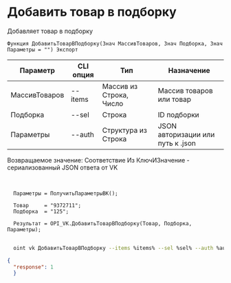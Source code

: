 ﻿---
sidebar_position: 5
---

# Добавить товар в подборку
 Добавляет товар в подборку



`Функция ДобавитьТоварВПодборку(Знач МассивТоваров, Знач Подборка, Знач Параметры = "") Экспорт`

  | Параметр | CLI опция | Тип | Назначение |
  |-|-|-|-|
  | МассивТоваров | --items | Массив из Строка, Число | Массив товаров или товар |
  | Подборка | --sel | Строка | ID подборки |
  | Параметры | --auth | Структура из Строка | JSON авторизации или путь к .json |

  
  Возвращаемое значение:   Соответствие Из КлючИЗначение - сериализованный JSON ответа от VK

<br/>




```bsl title="Пример кода"
  Параметры = ПолучитьПараметрыВК();
  
  Товар     = "9372711";
  Подборка  = "125";
  
  Результат = OPI_VK.ДобавитьТоварВПодборку(Товар, Подборка, Параметры);
```
        


```sh title="Пример команды CLI"
    
  oint vk ДобавитьТоварВПодборку --items %items% --sel %sel% --auth %auth%

```

```json title="Результат"
{
  "response": 1
  }
```
